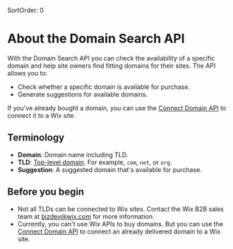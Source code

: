 SortOrder: 0
# About the Domain Search API


With the Domain Search API you can check the availability of a specific domain 
and help site owners find fitting domains for their sites. The API allows
you to:

- Check whether a specific domain is available for purchase.
- Generate suggestions for available domains.


If you've already bought a domain, you can use the 
[Connect Domain API](https://dev.wix.com/api/rest/account-level-apis/domain-connections/connect-domain) 
to connect it to a Wix site. 


## Terminology


+ __Domain__: Domain name including TLD.
+ __TLD__: [Top-level domain](https://en.wikipedia.org/wiki/Top-level_domain). 
  For example, `com`, `net`, or `org`.
+ __Suggestion__: A suggested domain that's available for purchase.


## Before you begin


+ Not all TLDs can be connected to Wix sites. Contact the Wix B2B sales team at 
  [bizdev@wix.com](mailto:bizdev@wix.com) for more information.
+ Currently, you can't use Wix APIs to buy domains. But you can use the 
  [Connect Domain API](https://dev.wix.com/api/rest/account-level-apis/domain-connections/connect-domain) 
  to connect an already delivered domain to a Wix site. 



